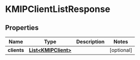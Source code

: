 

# KMIPClientListResponse

## Properties

Name | Type | Description | Notes
------------ | ------------- | ------------- | -------------
**clients** | [**List&lt;KMIPClient&gt;**](KMIPClient.md) |  |  [optional]



